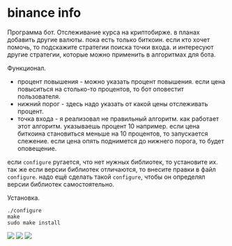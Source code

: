 # binance info

Программа бот. Отслеживание курса на криптобирже. в планах добавить другие валюты. пока есть только биткоин. если кто хочет помочь, то подскажите стратегии поиска точки входа. и интересуют другие стратегии, которые можно применить в алгоритмах для бота.

Функционал.
* процент повышения - можно указать процент повышения. если цена повыситься на столько-то процентов, то бот оповестит пользователя.
* нижний порог - здесь надо указать от какой цены отслеживать процент. 
* точка входа - я реализовал не правильный алгоритм. как работает этот алгоритм. указываешь процент 10 например. если цена биткоина становиться меньше на 10 процентов, то запускается слежение. если цена опять поднимется до нижнего порога, то будет оповещение.

если `configure` ругается, что нет нужных библиотек, то установите их. так же если версии библиотек отличаются, то внесите правки в файл `configure`. надо ещё сделать такой `configure`, чтобы он определял версии библиотек самостоятельно.

Установка.
```
./configure
make
sudo make install
```

![](https://i.imgur.com/onoAVtg.png)
![](https://i.imgur.com/VMRpMZ3.png)
![](https://i.imgur.com/TkbejdB.png)
